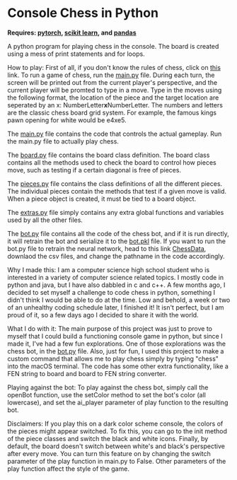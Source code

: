# Console Chess in Python

**Requires: [pytorch](https://pytorch.org/), [scikit learn](https://scikit-learn.org/stable/install.html), and [pandas](https://pandas.pydata.org/docs/getting_started/install.html)**

A python program for playing chess in the console. The board is created using a mess of print statements and for loops.

How to play: First of all, if you don't know the rules of chess, click on [this](https://www.chess.com/learn-how-to-play-chess) link. To run a game of chess, run the [main.py](\main.py) file. During each turn, the screen will be printed out from the current player's perspective, and the current player will be promted to type in a move. Type in the moves using the following format, the location of the piece and the target location are seperated by an x: NumberLetter**x**NumberLetter. The numbers and letters are the classic chess board grid system. For example, the famous kings pawn opening for white would be e4xe5.

The [main.py](\main.py) file contains the code that controls the actual gameplay. Run the main.py file to actually play chess.

The [board.py](\board.py) file contains the board class definition. The board class contains all the methods used to check the board to control how pieces move, such as testing if a certain diagonal is free of pieces.

The [pieces.py](\pieces.py) file contains the class definitions of all the different pieces. The individual pieces contain the methods that test if a given move is valid. When a piece object is created, it must be tied to a board object.

The [extras.py](extras.py) file simply contains any extra global functions and variables used by all the other files.

The [bot.py](bot.py) file contains all the code of the chess bot, and if it is run directly, it will retrain the bot and serialize it to the [bot.pkl](bot.pkl) file. If you want to run the bot.py file to retrain the neural network, head to this link [ChessData](https://www.kaggle.com/datasets/ronakbadhe/chess-evaluations), downlaod the csv files, and change the pathname in the code accordingly.

Why I made this: I am a computer science high school student who is interested in a variety of computer science related topics. I mostly code in python and java, but I have also dabbled in c and c++. A few months ago, I decided to set myself a challenge to code chess in python, something I didn't think I would be able to do at the time. Low and behold, a week or two of an unhealthy coding schedule later, I finished it! It isn't perfect, but I am proud of it, so a few days ago I decided to share it with the world.

What I do with it: The main purpose of this project was just to prove to myself that I could build a functioning console game in python, but since I made it, I've had a few fun explorations. One of those explorations was the chess bot, in the [bot.py](bot.py) file. Also, just for fun, I used this project to make a custom command that allows me to play chess simply by typing "chess" into the macOS terminal. The code has some other extra functionality, like a FEN string to board and board to FEN string converter.

Playing against the bot: To play against the chess bot, simply call the openBot function, use the setColor method to set the bot's color (all lowercase), and set the ai_player parameter of play function to the resulting bot.

Disclaimers: If you play this on a dark color scheme console, the colors of the pieces might appear switched. To fix this, you can go to the init method of the piece classes and switch the black and white icons. Finally, by default, the board doesn't switch between white's and black's perspective after every move. You can turn this feature on by changing the switch parameter of the play function in main.py to False. Other parameters of the play function affect the style of the game.
